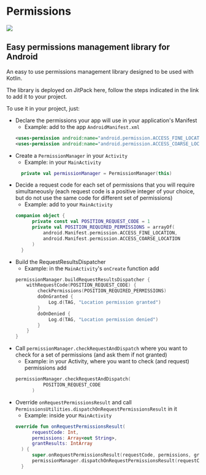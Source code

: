 # Permissions
[![](https://jitpack.io/v/lorenzofelletti/permissions.svg)](https://jitpack.io/#lorenzofelletti/permissions)

## Easy permissions management library for Android

An easy to use permissions management library designed to be used with Kotlin.

The library is deployed on JitPack here, follow the steps indicated in the link to add it to your project.

To use it in your project, just:
* Declare the permissions your app will use in your application's Manifest
  * Example: add to the app `AndroidManifest.xml`
  ```xml
  <uses-permission android:name="android.permission.ACCESS_FINE_LOCATION" />
  <uses-permission android:name="android.permission.ACCESS_COARSE_LOCATION" />
  ```
* Create a `PermissionManager` in your `Activity`
  * Example: in your `MainActivity`
  ```Kotlin
    private val permissionManager = PermissionManager(this)
    ```
* Decide a request code for each set of permissions that you will require simultaneously (each request code is a positive integer of your choice, but do not use the same code for different set of permissions)
  * Example: add to your `MainActivity`
  ```Kotlin
  companion object {
        private const val POSITION_REQUEST_CODE = 1
        private val POSITION_REQUIRED_PERMISSIONS = arrayOf(
            android.Manifest.permission.ACCESS_FINE_LOCATION,
            android.Manifest.permission.ACCESS_COARSE_LOCATION
        )
    }
  ```
* Build the RequestResultsDispatcher
  * Example: in the `MainActivity`'s `onCreate` function add
  ```Kotlin
  permissionManager.buildRequestResultsDispatcher {
      withRequestCode(POSITION_REQUEST_CODE) {
          checkPermissions(POSITION_REQUIRED_PERMISSIONS)
          doOnGranted {
              Log.d(TAG, "Location permission granted") 
          }
          doOnDenied {
              Log.d(TAG, "Location permission denied")
          }
      }
  }
  ```
* Call `permissionManager.checkRequestAndDispatch` where you want to check for a set of permissions (and ask them if not granted)
  * Example: in your Activity, where you want to check (and request) permissions add
  ```Kotlin
  permissionManager.checkRequestAndDispatch(
            POSITION_REQUEST_CODE
        )
  ```
* Override `onRequestPermissionsResult` and call `PermissionsUtilities.dispatchOnRequestPermissionsResult` in it
  * Example: inside your `MainActivity`
  ```Kotlin
  override fun onRequestPermissionsResult(
        requestCode: Int,
        permissions: Array<out String>,
        grantResults: IntArray
    ) {
        super.onRequestPermissionsResult(requestCode, permissions, grantResults)
        permissionManager.dispatchOnRequestPermissionsResult(requestCode, grantResults)
    }
  ```
